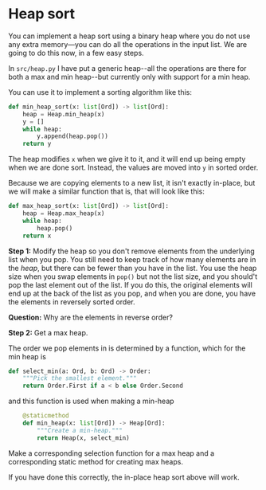 # Heap sort

You can implement a heap sort using a binary heap where you do not use any extra memory—you can do all the operations in the input list. We are going to do this now, in a few easy steps.

In `src/heap.py` I have put a generic heap--all the operations are there for both a max and min heap--but currently only with support for a min heap.

You can use it to implement a sorting algorithm like this:

```python
def min_heap_sort(x: list[Ord]) -> list[Ord]:
    heap = Heap.min_heap(x)
    y = []
    while heap:
        y.append(heap.pop())
    return y
```

The heap modifies `x` when we give it to it, and it will end up being empty when we are done sort. Instead, the values are moved into `y` in sorted order.

Because we are copying elements to a new list, it isn't exactly in-place, but we will make a similar function that is, that will look like this:

```python
def max_heap_sort(x: list[Ord]) -> list[Ord]:
    heap = Heap.max_heap(x)
    while heap:
        heap.pop()
    return x
```

**Step 1:** Modify the heap so you don't remove elements from the underlying list when you pop. You still need to keep track of how many elements are in the *heap*, but there can be fewer than you have in the list. You use the heap size when you swap elements in `pop()` but not the list size, and you should't pop the last element out of the list. If you do this, the original elements will end up at the back of the list as you pop, and when you are done, you have the elements in reversely sorted order.

**Question:** Why are the elements in reverse order?

**Step 2:** Get a max heap.

The order we pop elements in is determined by a function, which for the min heap is

```python
def select_min(a: Ord, b: Ord) -> Order:
    """Pick the smallest element."""
    return Order.First if a < b else Order.Second
```

and this function is used when making a min-heap

```python
    @staticmethod
    def min_heap(x: list[Ord]) -> Heap[Ord]:
        """Create a min-heap."""
        return Heap(x, select_min)
```

Make a corresponding selection function for a max heap and a corresponding static method for creating max heaps.

If you have done this correctly, the in-place heap sort above will work.
